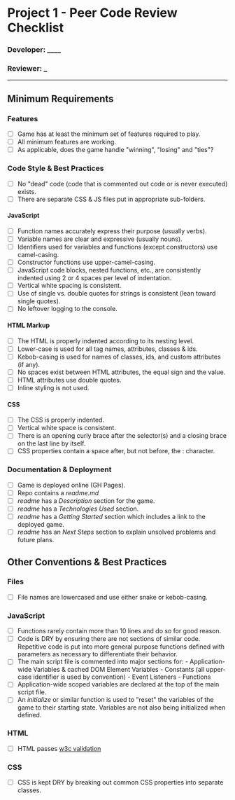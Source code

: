 # Project 1 - Peer Code Review Checklist

### Developer: **********\_\_\_\_**********

### Reviewer: ************\_************

---

## Minimum Requirements

### Features

- [ ] Game has at least the minimum set of features required to play.
- [ ] All minimum features are working.
- [ ] As applicable, does the game handle "winning", "losing" and "ties"?

### Code Style & Best Practices

- [ ] No "dead" code (code that is commented out code or is never executed) exists.
- [ ] There are separate CSS & JS files put in appropriate sub-folders.

#### JavaScript

- [ ] Function names accurately express their purpose (usually verbs).
- [ ] Variable names are clear and expressive (usually nouns).
- [ ] Identifiers used for variables and functions (except constructors) use camel-casing.
- [ ] Constructor functions use upper-camel-casing.
- [ ] JavaScript code blocks, nested functions, etc., are consistently indented using 2 or 4 spaces per level of indentation.
- [ ] Vertical white spacing is consistent.
- [ ] Use of single vs. double quotes for strings is consistent (lean toward single quotes).
- [ ] No leftover logging to the console.

#### HTML Markup

- [ ] The HTML is properly indented according to its nesting level.
- [ ] Lower-case is used for all tag names, attributes, classes & ids.
- [ ] Kebob-casing is used for names of classes, ids, and custom attributes (if any).
- [ ] No spaces exist between HTML attributes, the equal sign and the value.
- [ ] HTML attributes use double quotes.
- [ ] Inline styling is not used.

#### CSS

- [ ] The CSS is properly indented.
- [ ] Vertical white space is consistent.
- [ ] There is an opening curly brace after the selector(s) and a closing brace on the last line by itself.
- [ ] CSS properties contain a space after, but not before, the : character.

### Documentation & Deployment

- [ ] Game is deployed online (GH Pages).
- [ ] Repo contains a _readme.md_
- [ ] _readme_ has a _Description_ section for the game.
- [ ] _readme_ has a _Technologies Used_ section.
- [ ] _readme_ has a _Getting Started_ section which includes a link to the deployed game.
- [ ] _readme_ has an _Next Steps_ section to explain unsolved problems and future plans.

## Other Conventions & Best Practices

### Files

- [ ] File names are lowercased and use either snake or kebob-casing.

### JavaScript

- [ ] Functions rarely contain more than 10 lines and do so for good reason.
- [ ] Code is DRY by ensuring there are not sections of similar code. Repetitive code is put into more general purpose functions defined with parameters as necessary to differentiate their behavior.
- [ ] The main script file is commented into major sections for: - Application-wide Variables & cached DOM Element Variables - Constants (all upper-case identifier is used by convention) - Event Listeners - Functions
- [ ] Application-wide scoped variables are declared at the top of the main script file.
- [ ] An _initialize_ or similar function is used to "reset" the variables of the game to their starting state. Variables are not also being initialized when defined.

### HTML

- [ ] HTML passes [w3c validation](https://validator.w3.org/)

### CSS

- [ ] CSS is kept DRY by breaking out common CSS properties into separate classes.
